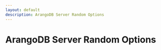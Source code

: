 ```yaml
---
layout: default
description: ArangoDB Server Random Options
---
```

# ArangoDB Server Random Options
